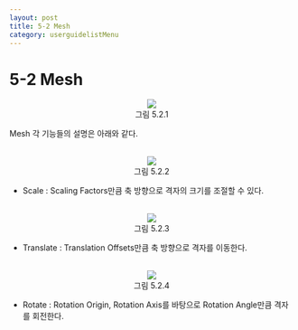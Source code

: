 ```yaml
---
layout: post
title: 5-2 Mesh
category: userguidelistMenu
---
```


# 5-2 Mesh

<p align='center'>
    <img src="https://github.com/nextfoam/baram-pages/raw/main/screenshots/userguide/5.2.1.png"><br>
    그림 5.2.1
</p>

Mesh 각 기능들의 설명은 아래와 같다. <br><br>

<p align='center'>
    <img src="https://github.com/nextfoam/baram-pages/raw/main/screenshots/userguide/5.2.2.png"><br>
    그림 5.2.2
</p>

* Scale : Scaling Factors만큼 축 방향으로 격자의 크기를 조절할 수 있다.<br><br>

<p align='center'>
    <img src="https://github.com/nextfoam/baram-pages/raw/main/screenshots/userguide/5.2.3.png"><br>
    그림 5.2.3
</p>

* Translate : Translation Offsets만큼 축 방향으로 격자를 이동한다.<br><br>

<p align='center'>
    <img src="https://github.com/nextfoam/baram-pages/raw/main/screenshots/userguide/5.2.4.png"><br>
    그림 5.2.4
</p>

* Rotate : Rotation Origin, Rotation Axis를 바탕으로 Rotation Angle만큼 격자를 회전한다.<br><br>